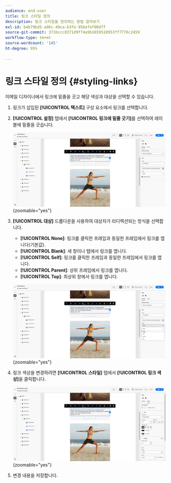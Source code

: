 ```yaml
---
audience: end-user
title: 링크 스타일 정의
description: 링크 스타일을 정의하는 방법 알아보기
exl-id: b4b79bd5-a96c-49ca-b3fe-95befef00dff
source-git-commit: 371bccc8371d9ff4a9b1659510953ff7776c2459
workflow-type: tm+mt
source-wordcount: '145'
ht-degree: 95%

---
```



# 링크 스타일 정의 {#styling-links}

이메일 디자이너에서 링크에 밑줄을 긋고 해당 색상과 대상을 선택할 수 있습니다.

1. 링크가 삽입된 **[!UICONTROL 텍스트]** 구성 요소에서 링크를 선택합니다.

1. **[!UICONTROL 설정]** 탭에서 **[!UICONTROL 링크에 밑줄 긋기]**&#x200B;를 선택하여 레이블에 밑줄을 긋습니다.

   ![](assets/link_1.png){zoomable=&quot;yes&quot;}

1. **[!UICONTROL 대상]** 드롭다운을 사용하여 대상자가 리디렉션되는 방식을 선택합니다.

   * **[!UICONTROL None]**: 링크를 클릭한 프레임과 동일한 프레임에서 링크를 엽니다(기본값).
   * **[!UICONTROL Blank]**: 새 창이나 탭에서 링크를 엽니다.
   * **[!UICONTROL Self]**: 링크를 클릭한 프레임과 동일한 프레임에서 링크를 엽니다.
   * **[!UICONTROL Parent]**: 상위 프레임에서 링크를 엽니다.
   * **[!UICONTROL Top]**: 최상위 창에서 링크를 엽니다.

   ![](assets/link_2.png){zoomable=&quot;yes&quot;}

1. 링크 색상을 변경하려면 **[!UICONTROL 스타일]** 탭에서 **[!UICONTROL 링크 색상]**&#x200B;을 클릭합니다.

   ![](assets/link_3.png){zoomable=&quot;yes&quot;}

1. 변경 내용을 저장합니다.
